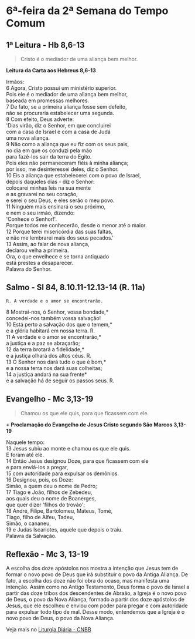 # 6ª-feira da 2ª Semana do Tempo Comum

## 1ª Leitura - Hb 8,6-13

> Cristo é o mediador de uma aliança bem melhor.

**Leitura da Carta aos Hebreus 8,6-13**

Irmãos:    
6 Agora, Cristo possui um ministério superior.   
 Pois ele é o mediador de uma aliança bem melhor,   
 baseada em promessas melhores.    
7 De fato, se a primeira aliança fosse sem defeito,   
 não se procuraria estabelecer uma segunda.    
8 Com efeito, Deus adverte:   
 'Dias virão, diz o Senhor, em que concluirei   
 com a casa de Israel e com a casa de Judá   
 uma nova aliança.    
9 Não como a aliança que eu fiz com os seus pais,   
 no dia em que os conduzi pela mão   
 para fazê-los sair da terra do Egito.   
 Pois eles não permaneceram fiéis à minha aliança;   
 por isso, me desinteressei deles, diz o Senhor.    
10 Eis a aliança que estabelecerei com o povo de Israel,   
 depois daqueles dias - diz o Senhor:   
 colocarei minhas leis na sua mente   
 e as gravarei no seu coração,   
 e serei o seu Deus, e eles serão o meu povo.    
11 Ninguém mais ensinará o seu próximo,   
 e nem o seu irmão, dizendo:   
 'Conhece o Senhor!'.   
 Porque todos me conhecerão, desde o menor até o maior.    
12 Porque terei misericórdia das suas faltas,   
 e não me lembrarei mais dos seus pecados.'    
13 Assim, ao falar de nova aliança,   
 declarou velha a primeira.   
 Ora, o que envelhece e se torna antiquado   
 está prestes a desaparecer.   
 Palavra do Senhor.

## Salmo - Sl 84, 8.10.11-12.13-14 (R. 11a)

`R. A verdade e o amor se encontrarão.`

8 Mostrai-nos, ó Senhor, vossa bondade,*   
 concedei-nos também vossa salvação!    
10 Está perto a salvação dos que o temem,*   
 e a glória habitará em nossa terra. R.    
11 A verdade e o amor se encontrarão,*   
 a justiça e a paz se abraçarão;    
12 da terra brotará a fidelidade,*   
 e a justiça olhará dos altos céus. R.    
13 O Senhor nos dará tudo o que é bom,*   
 e a nossa terra nos dará suas colheitas;    
14 a justiça andará na sua frente*   
 e a salvação há de seguir os passos seus. R.

## Evangelho - Mc 3,13-19

> Chamou os que ele quis, para que ficassem com ele.

**+ Proclamação do Evangelho de Jesus Cristo segundo São Marcos  3,13-19**

Naquele tempo:    
13 Jesus subiu ao monte e chamou os que ele quis.   
 E foram até ele.    
14 Então Jesus designou Doze, para que ficassem com ele   
 e para enviá-los a pregar,    
15 com autoridade para expulsar os demônios.    
16 Designou, pois, os Doze:   
 Simão, a quem deu o nome de Pedro;    
17 Tiago e João, filhos de Zebedeu,   
 aos quais deu o nome de Boanerges,   
 que quer dizer 'filhos do trovão';    
18 André, Filipe, Bartolomeu, Mateus, Tomé,   
 Tiago, filho de Alfeu, Tadeu,   
 Simão, o cananeu,    
19 e Judas Iscariotes, aquele que depois o traiu.   
 Palavra da Salvação.

## Reflexão - Mc 3, 13-19

A escolha dos doze apóstolos nos mostra a intenção que Jesus tem de formar o novo povo de Deus que irá substituir o povo da Antiga Aliança. De fato, a escolha dos doze não foi obra do ocaso, mas manifesta uma intenção. Assim como no Antigo Testamento, Deus forma o povo de Israel a partir das doze tribos dos descendentes de Abraão, a Igreja é o novo povo de Deus, o povo da Nova Aliança, formado a partir dos doze apóstolos de Jesus, que ele escolheu e enviou com poder para pregar e com autoridade para expulsar todo tipo de mal. Desse modo, entendemos que a Igreja é o novo povo de Deus, o povo da Nova Aliança.

Veja mais no [Liturgia Diária - CNBB](http://liturgiadiaria.cnbb.org.br/app/user/user/UserView.php?ano=2017&mes=1&dia=20)